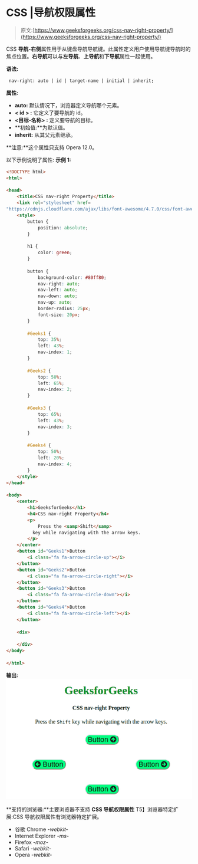 # CSS |导航权限属性

> 原文:[https://www.geeksforgeeks.org/css-nav-right-property/](https://www.geeksforgeeks.org/css-nav-right-property/)

CSS **导航-右侧**属性用于从键盘导航导航键。此属性定义用户使用导航键导航时的焦点位置。**右导航**可以与**左导航**、**上导航**和**下导航**属性一起使用。

**语法:**

```html
 nav-right: auto | id | target-name | initial | inherit;
```

**属性:**

*   **auto:** 默认情况下，浏览器定义导航哪个元素。
*   **< id > :** 它定义了要导航的 id。
*   **<目标-名称> :** 定义要导航的目标。
*   **初始值:**为默认值。
*   **inherit:** 从其父元素继承。

**注意:**这个属性只支持 Opera 12.0。

以下示例说明了属性:
**示例 1:**

```html
<!DOCTYPE html>
<html>

<head>
    <title>CSS nav-right Property</title>
    <link rel="stylesheet" href=
"https://cdnjs.cloudflare.com/ajax/libs/font-awesome/4.7.0/css/font-awesome.min.css">
    <style>
        button {
            position: absolute;
        }

        h1 {
            color: green;
        }

        button {
            background-color: #80ff80;
            nav-right: auto;
            nav-left: auto;
            nav-down: auto;
            nav-up: auto;
            border-radius: 25px;
            font-size: 20px;
        }

        #Geeks1 {
            top: 35%;
            left: 43%;
            nav-index: 1;
        }

        #Geeks2 {
            top: 50%;
            left: 65%;
            nav-index: 2;
        }

        #Geeks3 {
            top: 65%;
            left: 43%;
            nav-index: 3;
        }

        #Geeks4 {
            top: 50%;
            left: 20%;
            nav-index: 4;
        }
    </style>
</head>

<body>
    <center>
        <h1>GeeksforGeeks</h1>
        <h4>CSS nav-right Property</h4>
        <p>
            Press the <samp>Shift</samp> 
          key while navigating with the arrow keys.
        </p>
    </center>
    <button id="Geeks1">Button
        <i class="fa fa-arrow-circle-up"></i>
    </button>
    <button id="Geeks2">Button
        <i class="fa fa-arrow-circle-right"></i>
    </button>
    <button id="Geeks3">Button
        <i class="fa fa-arrow-circle-down"></i>
    </button> 
    <button id="Geeks4">Button
        <i class="fa fa-arrow-circle-left"></i>
    </button>

    <div>

    </div>
</body>

</html>
```

**输出:**
![](img/4f8cb85e86f1afef1b33727ec38b316c.png)

**支持的浏览器:**主要浏览器不支持 **CSS 导航权限属性**
T5】浏览器特定扩展:CSS 导航权限属性有浏览器特定扩展。

*   谷歌 Chrome *-webkit-*
*   Internet Explorer *-ms-*
*   Firefox *-moz-*
*   Safari *-webkit-*
*   Opera *-webkit-*